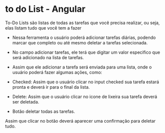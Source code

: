 # to do List - Angular

To-Do Lists são listas de todas as tarefas que você precisa realizar, ou seja, elas listam tudo que você tem a fazer

- Nessa ferramenta o usuário poderá adicionar tarefas diárias, podendo marcar que completo ou até mesmo deletar a tarefas selecionada.
- No campo adicionar tarefas, ele terá que digitar um valor especifico que será adicionado na lista de tarefas.
- Assim que ele adicionar a tarefa será enviada para uma lista, onde o usuário poderá fazer algumas ações, como:

- Checked: Assim que o usuário clicar no input checked sua tarefa estará pronta e deverá ir para o final da lista.
- Delete: Assim que o usuário clicar no icone de lixeira sua tarefa deverá ser deletada.

- Botão deletar todas as tarefas.

Assim que clicar no botão deverá aparecer uma confirmação para deletar tudo.
